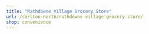 ```yaml
---
title: "Rathdowne Village Grocery Store"
url: /carlton-north/rathdowne-village-grocery-store/
shop: convenience
---
```

